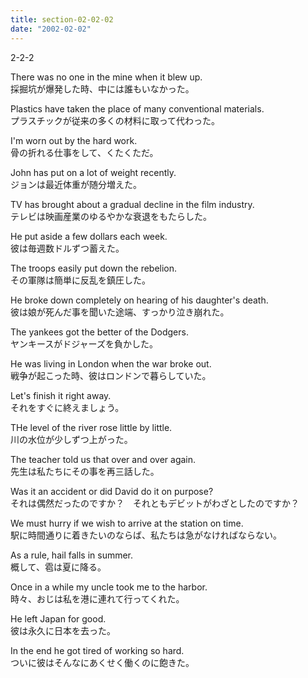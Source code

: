 ```yaml
---
title: section-02-02-02
date: "2002-02-02"
---
```


2-2-2

<!-- end -->

There was no one in the mine when it blew up.  
採掘坑が爆発した時、中には誰もいなかった。  

Plastics have taken the place of many conventional materials.  
プラスチックが従来の多くの材料に取って代わった。  

I'm worn out by the hard work.  
骨の折れる仕事をして、くたくただ。  

John has put on a lot of weight recently.  
ジョンは最近体重が随分増えた。  

TV has brought about a gradual decline in the film industry.  
テレビは映画産業のゆるやかな衰退をもたらした。  

He put aside a few dollars each week.  
彼は毎週数ドルずつ蓄えた。  

The troops easily put down the rebelion.  
その軍隊は簡単に反乱を鎮圧した。  

He broke down completely on hearing of his daughter's death.  
彼は娘が死んだ事を聞いた途端、すっかり泣き崩れた。  

The yankees got the better of the Dodgers.  
ヤンキースがドジャーズを負かした。  

He was living in London when the war broke out.  
戦争が起こった時、彼はロンドンで暮らしていた。  

Let's finish it right away.  
それをすぐに終えましょう。  

THe level of the river rose little by little.  
川の水位が少しずつ上がった。  

The teacher told us that over and over again.  
先生は私たちにその事を再三話した。  

Was it an accident or did David do it on purpose?  
それは偶然だったのですか？　それともデビットがわざとしたのですか？  

We must hurry if we wish to arrive at the station on time.  
駅に時間通りに着きたいのならば、私たちは急がなければならない。  

As a rule, hail falls in summer.  
概して、雹は夏に降る。  

Once in a while my uncle took me to the harbor.  
時々、おじは私を港に連れて行ってくれた。  

He left Japan for good.  
彼は永久に日本を去った。  

In the end he got tired of working so hard.  
ついに彼はそんなにあくせく働くのに飽きた。  

